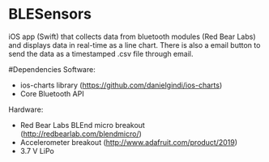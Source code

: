 # BLESensors
iOS app (Swift) that collects data from bluetooth modules (Red Bear Labs) and displays data in real-time as a line chart. There is also a email button to send the data as a timestamped .csv file through email. 

#Dependencies 
Software:
- ios-charts library (https://github.com/danielgindi/ios-charts)
- Core Bluetooth API

Hardware:
- Red Bear Labs BLEnd micro breakout (http://redbearlab.com/blendmicro/)
- Accelerometer breakout (http://www.adafruit.com/product/2019)
- 3.7 V LiPo

